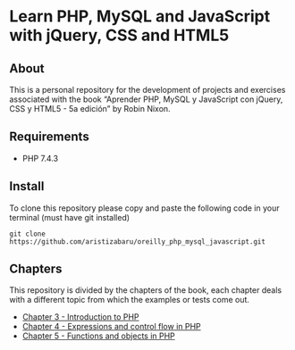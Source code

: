 # Learn PHP, MySQL and JavaScript with jQuery, CSS and HTML5

## About

This is a personal repository for the development of projects and exercises associated with the book “Aprender PHP, MySQL y JavaScript con jQuery, CSS y HTML5 - 5a edición” by Robin Nixon.

## Requirements

- PHP 7.4.3

## Install

To clone this repository please copy and paste the following code in your terminal (must have git installed)

```
git clone https://github.com/aristizabaru/oreilly_php_mysql_javascript.git
```

## Chapters

This repository is divided by the chapters of the book, each chapter deals with a different topic from which the examples or tests come out.

- [Chapter 3 - Introduction to PHP](chapter_3)
- [Chapter 4 - Expressions and control flow in PHP](chapter_4)
- [Chapter 5 - Functions and objects in PHP](chapter_5)
